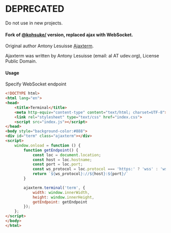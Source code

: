 # DEPRECATED 
Do not use in new projects.

#### Fork of [@kohsuke/](https://github.com/kohsuke/ajaxterm4j) version, replaced ajax with WebSocket. 
Original author Antony Lesuisse [Ajaxterm](http://antony.lesuisse.org/software/ajaxterm/HEADER.html).

Ajaxterm was written by Antony Lesuisse (email: al AT udev.org), License Public Domain.

#### Usage

Specify WebSocket endpoint

```html
<!DOCTYPE html>
<html lang="en">
<head>
    <title>Terminal</title>
    <meta http-equiv="content-type" content="text/html; charset=UTF-8">
    <link rel="stylesheet" type="text/css" href="index.css">
    <script src="index.js"></script>
</head>
<body style="background-color:#888">
<div id="term" class="ajaxterm"></div>
<script>
    window.onload = function () {
        function getEndpoint() {
            const loc = document.location;
            const host = loc.hostname;
            const port = loc.port;
            const ws_protocol = loc.protocol === 'https:' ? 'wss' : 'ws';
            return `${ws_protocol}://${host}:${port}/`
        }

        ajaxterm.terminal('term', {
            width: window.innerWidth,
            height: window.innerHeight,
            getEndpoint: getEndpoint
        });
    };
</script>
</body>
</html>
```
